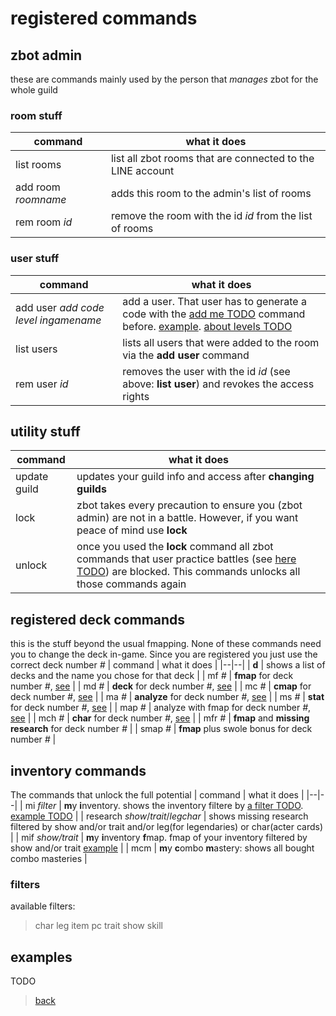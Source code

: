 # registered commands
## zbot admin
these are commands mainly used by the person that _manages_ zbot for the whole guild
### room stuff
| command | what it does |
| -- | -- |
| list rooms | list all zbot rooms that are connected to the LINE account |
| add room _roomname_ | adds this room to the admin's list of rooms  |
| rem room _id_ | remove the room with the id _id_ from the list of rooms |

### user stuff
| command | what it does |
| -- | -- |
| add user _add code_ _level_ _ingamename_ | add a user. That user has to generate a code with the [add me TODO](TODO) command before. [example](#exadduser). [about levels TODO](TODO) |
| list users | lists all users that were added to the room via the **add user** command |
| rem user _id_ | removes the user with the id _id_ (see above: **list user**) and revokes the access rights |

## utility stuff
| command | what it does |
| -- | -- |
| update guild | updates your guild info and access after **changing guilds** |
| lock | zbot takes every precaution to ensure you (zbot admin) are not in a battle. However, if you want peace of mind use **lock** |
| unlock | once you used the **lock** command all zbot commands that user practice battles (see [here TODO](TODO)) are blocked. This commands unlocks all those commands again |

## registered deck commands
this is the stuff beyond the usual fmapping. None of these commands need you to change the deck in-game. Since you are registered you just use the correct deck number _#_
| command | what it does |
|--|--|
| **d** | shows a list of decks and the name you chose for that deck |
| mf _#_ | **fmap** for deck number _#_, [see](deck-building) |
| md _#_ | **deck** for deck number _#_, [see](deck-building) |
| mc _#_ | **cmap** for deck number _#_, [see](deck-building) |
| ma _#_ | **analyze** for deck number _#_, [see](deck-building) |
| ms _#_ | **stat** for deck number _#_, [see](deck-building) |
| map _#_ | analyze with fmap for deck number _#_, [see](deck-building) |
| mch _#_ | **char** for deck number _#_, [see](deck-building) |
| mfr _#_ | **fmap** and **missing research** for deck number _#_ |
| smap _#_ | **fmap** plus swole bonus for deck number _#_ |

## inventory commands
The commands that unlock the full potential
| command | what it does |
|--|--|
| mi _filter_ | **m**y **i**nventory. shows the inventory filtere by [a filter TODO](#filter). [example TODO](TODO) |
| research _show_/_trait_/_legchar_ | shows missing research filtered by show and/or trait and/or leg(for legendaries) or char(acter cards) |
| mif _show/trait_ | **m**y **i**nventory **f**map. fmap of your inventory filtered by show and/or trait [example](TODO) |
| mcm | **m**y **c**ombo **m**astery: shows all bought combo masteries |

### filters
available filters:
> char leg item pc trait show skill

## examples
TODO

> [back](index)
<!--stackedit_data:
eyJoaXN0b3J5IjpbMTAwNzE3ODM4NiwtMjAwMjM0NDM2Niw4OT
IxNjM4NDZdfQ==
-->